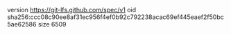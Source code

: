 version https://git-lfs.github.com/spec/v1
oid sha256:ccc08c90ee8af31ec956f4ef0b92c792238acac69ef445eaef2f50bc5ae62586
size 6509
